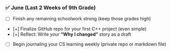 ### ✅ June (Last 2 Weeks of 9th Grade)

- [ ] Finish any remaining schoolwork strong (keep those grades high)
- [+] Finalize GitHub repo for your first C++ project (even simple)
- [+] Reflect: Write your **“Why I changed”** story as a draft
- [ ] Begin journaling your CS learning weekly (private repo or markdown file)